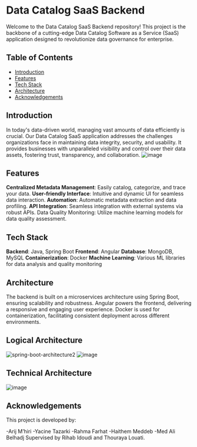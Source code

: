 # Data Catalog SaaS Backend

Welcome to the Data Catalog SaaS Backend repository! This project is the backbone of a cutting-edge Data Catalog Software as a Service (SaaS) application designed to revolutionize data governance for enterprise.

## Table of Contents
- [Introduction](#introduction)
- [Features](#features)
- [Tech Stack](#tech-stack)
- [Architecture](#architecture)
- [Acknowledgements](#acknowledgements)
## Introduction
In today's data-driven world, managing vast amounts of data efficiently is crucial. Our Data Catalog SaaS application addresses the challenges organizations face in maintaining data integrity, security, and usability. It provides businesses with unparalleled visibility and control over their data assets, fostering trust, transparency, and collaboration.
![image](https://github.com/user-attachments/assets/d785d765-b231-4ec7-a42a-8757585e7a2d)


##  Features
**Centralized Metadata Management**: Easily catalog, categorize, and trace your data.
**User-friendly Interface**: Intuitive and dynamic UI for seamless data interaction.
**Automation**: Automatic metadata extraction and data profiling.
**API Integration**: Seamless integration with external systems via robust APIs.
Data Quality Monitoring: Utilize machine learning models for data quality assessment.

## Tech Stack
**Backend**: Java, Spring Boot
**Frontend**: Angular
**Database**: MongoDB, MySQL
**Containerization**: Docker
**Machine Learning**: Various ML libraries for data analysis and quality monitoring
## Architecture
The backend is built on a microservices architecture using Spring Boot, ensuring scalability and robustness. Angular powers the frontend, delivering a responsive and engaging user experience. Docker is used for containerization, facilitating consistent deployment across different environments.

## Logical Architecture
![spring-boot-architecture2](https://github.com/user-attachments/assets/2d8b8e4a-2c34-4703-b014-3a655cec1cfd)
![image](https://github.com/user-attachments/assets/f08fb98f-58d2-4143-8c88-9702d1355823)

## Technical Architecture
![image](https://github.com/user-attachments/assets/b83e4109-0eab-40e1-afe1-cdd3ff23d2e6)

## Acknowledgements
This project is developed by:

-Arij M’hiri
-Yacine Tazarki
-Rahma Farhat
-Haithem Meddeb
-Med Ali Belhadj
Supervised by Rihab Idoudi and Thouraya Louati.





